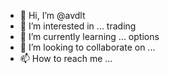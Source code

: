 - 👋 Hi, I’m @avdlt
- 👀 I’m interested in ... trading
- 🌱 I’m currently learning ... options
- 💞️ I’m looking to collaborate on ...
- 📫 How to reach me ...

<!---
avdlt/avdlt is a ✨ special ✨ repository because its `README.md` (this file) appears on your GitHub profile.
You can click the Preview link to take a look at your changes.
--->
